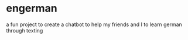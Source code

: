 # engerman
a fun project to create a chatbot to help my friends and I to learn german through texting
